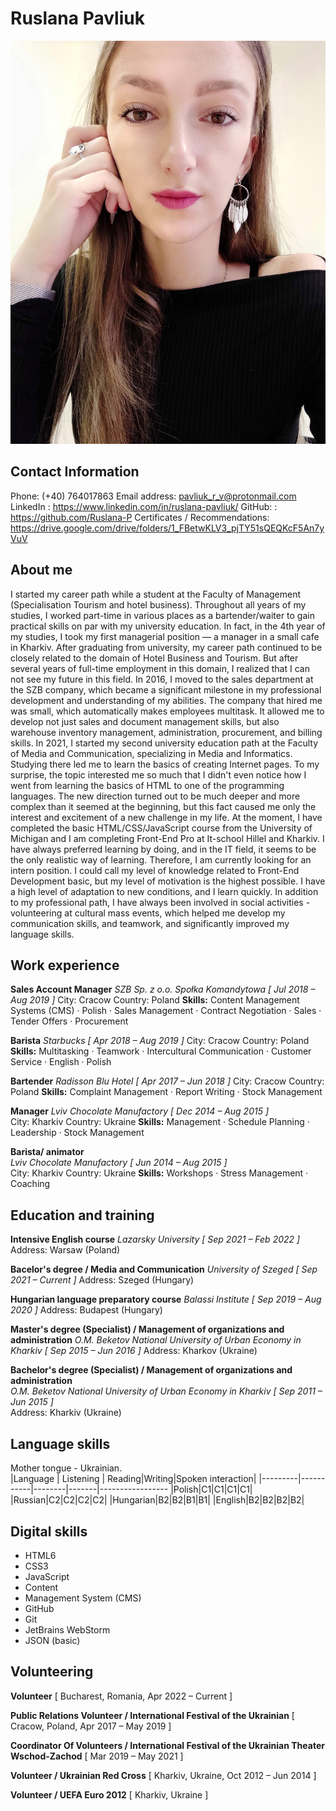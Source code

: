 # Ruslana Pavliuk

![Avatar](avatar.jpg)

## Contact Information
Phone: (+40) 764017863
Email address: pavliuk_r_v@protonmail.com
LinkedIn : <https://www.linkedin.com/in/ruslana-pavliuk/>
GitHub: : <https://github.com/Ruslana-P>
Certificates / Recommendations: <https://drive.google.com/drive/folders/1_FBetwKLV3_pjTY51sQEQKcF5An7yVuV>

## About me
I started my career path while a student at the Faculty of Management (Specialisation Tourism and hotel business). Throughout all years of my studies, I worked part-time in various places as a bartender/waiter to gain practical skills on par with my university education. In fact, in the 4th year of my studies, I took my first managerial position — a manager in a small cafe in Kharkiv.
After graduating from university, my career path continued to be closely related to the domain of Hotel Business and Tourism. But after several years of full-time employment in this domain, I realized that I can not see my future in this field.
In 2016, I moved to the sales department at the SZB company, which became a significant milestone in my professional development and understanding of my abilities. The company that hired me was small, which automatically makes employees multitask. It allowed me to develop not just sales and document management skills, but also warehouse inventory management, administration, procurement, and billing skills.
In 2021, I started my second university education path at the Faculty of Media and Communication, specializing in Media and Informatics. Studying there led me to learn the basics of creating Internet pages.
To my surprise, the topic interested me so much that I didn't even notice how I went from learning the basics of HTML to one of the programming languages.
The new direction turned out to be much deeper and more complex than it seemed at the beginning, but this fact caused me only the interest and excitement of a new challenge in my life.
At the moment, I have completed the basic HTML/CSS/JavaScript course from the University of Michigan and I am completing Front-End Pro at It-school Hillel and Kharkiv.
I have always preferred learning by doing, and in the IT field, it seems to be the only realistic way of learning. Therefore, I am currently looking for an intern position.
I could call my level of knowledge related to Front-End Development basic, but my level of motivation is the highest possible. I have a high level of adaptation to new conditions, and I learn quickly. In addition to my professional path, I have always been involved in social activities - volunteering at cultural mass events, which helped me develop my communication skills, and teamwork, and significantly improved my language skills.

## Work experience

**Sales Account Manager**
*SZB Sp. z o.o. Społka Komandytowa [ Jul 2018 – Aug 2019 ]*
City: Cracow
Country: Poland
**Skills:** Content Management Systems (CMS) · Polish · Sales Management · Contract Negotiation · Sales · Tender Offers ·
Procurement

**Barista**
*Starbucks [ Apr 2018 – Aug 2019 ]*
City: Cracow
Country: Poland
**Skills:** Multitasking · Teamwork · Intercultural Communication · Customer Service · English · Polish

**Bartender**
*Radisson Blu Hotel [ Apr 2017 – Jun 2018 ]*
City: Cracow
Country: Poland
**Skills:** Complaint Management · Report Writing · Stock Management

**Manager**
*Lviv Chocolate Manufactory [ Dec 2014 – Aug 2015 ]*<br>
City: Kharkiv
Country: Ukraine
**Skills:** Management · Schedule Planning · Leadership · Stock Management

**Barista/ animator**<br>
*Lviv Chocolate Manufactory [ Jun 2014 – Aug 2015 ]*<br>
City: Kharkiv
Country: Ukraine
**Skills:** Workshops · Stress Management · Coaching

## Education and training
**Intensive English course**
*Lazarsky University [ Sep 2021 – Feb 2022 ]*
Address: Warsaw (Poland)

**Bacelor's degree / Media and Communication**
*University of Szeged [ Sep 2021 – Current ]*
Address: Szeged (Hungary)

**Hungarian language preparatory course**
*Balassi Institute [ Sep 2019 – Aug 2020 ]*
Address: Budapest (Hungary)

**Master's degree (Specialist) / Management of organizations and administration**
*O.M. Beketov National University of Urban Economy in Kharkiv [ Sep 2015 – Jun 2016 ]*
Address: Kharkov (Ukraine)

**Bachelor's degree (Specialist) / Management of organizations and administration**<br>
*O.M. Beketov National University of Urban Economy in Kharkiv [ Sep 2011 – Jun 2015 ]*<br>
Address: Kharkiv (Ukraine)

## Language skills
Mother tongue  - Ukrainian.  
|Language | Listening | Reading|Writing|Spoken interaction|
|---------|-----------|--------|-------|-----------------
|Polish|C1|C1|C1|C1|
|Russian|C2|C2|C2|C2|
|Hungarian|B2|B2|B1|B1|
|English|B2|B2|B2|B2|

## Digital skills
- HTML6
- CSS3
- JavaScript
- Content
- Management System (CMS)
- GitHub
- Git
- JetBrains WebStorm
- JSON (basic)

## Volunteering
**Volunteer**
[ Bucharest, Romania, Apr 2022 – Current ]

**Public Relations Volunteer / International Festival of the Ukrainian**
[ Cracow, Poland, Apr 2017 – May 2019 ]

**Coordinator Of Volunteers / International Festival of the Ukrainian Theater Wschod-Zachod**
[ Mar 2019 – May 2021 ]

**Volunteer / Ukrainian Red Cross**
[ Kharkiv, Ukraine, Oct 2012 – Jun 2014 ]

**Volunteer / UEFA Euro 2012**
[ Kharkiv, Ukraine ]
